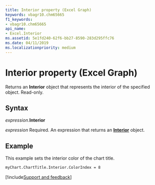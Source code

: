 ```yaml
---
title: Interior property (Excel Graph)
keywords: vbagr10.chm65665
f1_keywords:
- vbagr10.chm65665
api_name:
- Excel.Interior
ms.assetid: 5e1fd240-62f6-bb27-8590-283d295ffc76
ms.date: 04/11/2019
ms.localizationpriority: medium
---
```



# Interior property (Excel Graph)

Returns an **Interior** object that represents the interior of the specified object. Read-only.

## Syntax

_expression_.**Interior**

_expression_ Required. An expression that returns an **[Interior](Excel.Interior-graph-object.md)** object.

## Example

This example sets the interior color of the chart title.

```vb
myChart.ChartTitle.Interior.ColorIndex = 8
```

[!include[Support and feedback](~/includes/feedback-boilerplate.md)]
